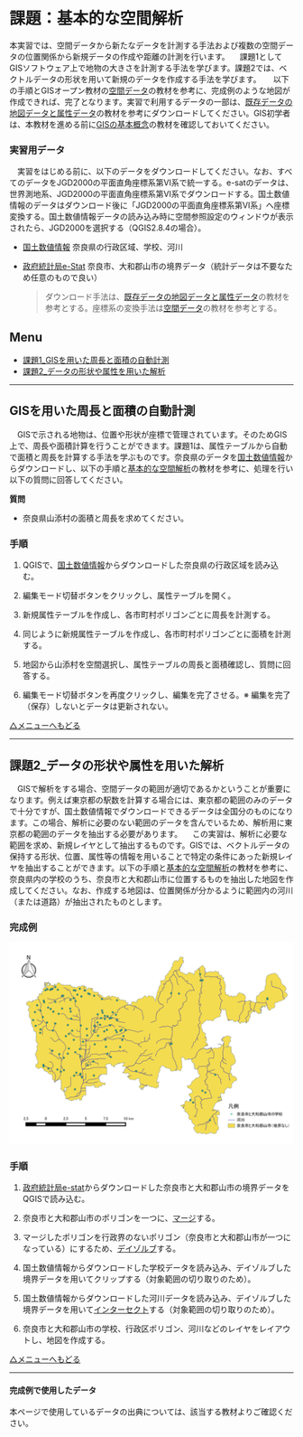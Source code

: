 # 課題：基本的な空間解析
本実習では、空間データから新たなデータを計測する手法および複数の空間データの位置関係から新規データの作成や距離の計測を行います。
　課題1としてGISソフトウェア上で地物の大きさを計測する手法を学びます。課題2では、ベクトルデータの形状を用いて新規のデータを作成する手法を学びます。
　
 以下の手順とGISオープン教材の[空間データ]の教材を参考に、完成例のような地図が作成できれば、完了となります。実習で利用するデータの一部は、[既存データの地図データと属性データ]の教材を参考にダウンロードしてください。GIS初学者は、本教材を進める前に[GISの基本概念]の教材を確認しておいてください。

### 実習用データ
　実習をはじめる前に、以下のデータをダウンロードしてください。なお、すべてのデータをJGD2000の平面直角座標系第Ⅵ系で統一する。e-satのデータは、世界測地系、JGD2000の平面直角座標系第Ⅵ系でダウンロードする。国土数値情報のデータはダウンロード後に「JGD2000の平面直角座標系第Ⅵ系」へ座標変換する。国土数値情報データの読み込み時に空間参照設定のウィンドウが表示されたら、JGD2000を選択する（QGIS2.8.4の場合）。

* [国土数値情報] 奈良県の行政区域、学校、河川
* [政府統計局e-Stat] 奈良市、大和郡山市の境界データ（統計データは不要なため任意のもので良い）

  >ダウンロード手法は、[既存データの地図データと属性データ]の教材を参考とする。座標系の変換手法は[空間データ]の教材を参考とする。

**Menu**
--------
- [課題1_GISを用いた周長と面積の自動計測](#課題1_GISを用いた周長と面積の自動計測)
- [課題2_データの形状や属性を用いた解析](#課題2_データの形状や属性を用いた解析)


-----------------

## <a name="課題1_GISを用いた周長と面積の自動計測">GISを用いた周長と面積の自動計測</a>
　GISで示される地物は、位置や形状が座標で管理されています。そのためGIS上で、周長や面積計算を行うことができます。課題1は、属性テーブルから自動で面積と周長を計算する手法を学ぶものです。奈良県のデータを[国土数値情報]からダウンロードし、以下の手順と[基本的な空間解析]の教材を参考に、処理を行い以下の質問に回答してください。

**質問**
- 奈良県山添村の面積と周長を求めてください。

### 手順
1. QGISで、[国土数値情報]からダウンロードした奈良県の行政区域を読み込む。

2. 編集モード切替ボタンをクリックし、属性テーブルを開く。

3. 新規属性テーブルを作成し、各市町村ポリゴンごとに周長を計測する。

4. 同じように新規属性テーブルを作成し、各市町村ポリゴンごとに面積を計測する。

5. 地図から山添村を空間選択し、属性テーブルの周長と面積確認し、質問に回答する。

6. 編集モード切替ボタンを再度クリックし、編集を完了させる。※ 編集を完了（保存）しないとデータは更新されない。

[△メニューへもどる]

-----------------

## 課題2_データの形状や属性を用いた解析
　GISで解析をする場合、空間データの範囲が適切であるかということが重要になります。例えば東京都の駅数を計算する場合には、東京都の範囲のみのデータで十分ですが、国土数値情報でダウンロードできるデータは全国分のものになります。この場合、解析に必要のない範囲のデータを含んでいるため、解析用に東京都の範囲のデータを抽出する必要があります。
　この実習は、解析に必要な範囲を求め、新規レイヤとして抽出するものです。GISでは、ベクトルデータの保持する形状、位置、属性等の情報を用いることで特定の条件にあった新規レイヤを抽出することができます。以下の手順と[基本的な空間解析]の教材を参考に、奈良県内の学校のうち、奈良市と大和郡山市に位置するものを抽出した地図を作成してください。なお、作成する地図は、位置関係が分かるように範囲内の河川（または道路）が抽出されたものとします。

### 完成例
![kadai](pic/11-1.png)

### 手順
1. [政府統計局e-stat]からダウンロードした奈良市と大和郡山市の境界データをQGISで読み込む。

2. 奈良市と大和郡山市のポリゴンを一つに、[マージ](http://www.pasco.co.jp/recommend/word/word092/)する。

3. マージしたポリゴンを行政界のないポリゴン（奈良市と大和郡山市が一つになっている）にするため、[デイゾルブ](http://www.pasco.co.jp/recommend/word/word091/)する。

4. 国土数値情報からダウンロードした学校データを読み込み、デイゾルブした境界データを用いてクリップする（対象範囲の切り取りのため）。

5. 国土数値情報からダウンロードした河川データを読み込み、デイゾルブした境界データを用いて[インターセクト](http://www.pasco.co.jp/recommend/word/word094/)する（対象範囲の切り取りのため）。

6. 奈良市と大和郡山市の学校、行政区ポリゴン、河川などのレイヤをレイアウトし、地図を作成する。

[△メニューへもどる]

---------

#### 完成例で使用したデータ
本ページで使用しているデータの出典については、該当する教材よりご確認ください。

[△メニューへもどる]:基本的な空間解析.md#menu
[QGISビギナーズマニュアル]:../QGISビギナーズマニュアル/QGISビギナーズマニュアル.md
[GRASSビギナーズマニュアル]:../GRASSビギナーズマニュアル/GRASSビギナーズマニュアル.md
[GISの基本概念]:../01_GISの基本概念/GISの基本概念.md
[既存データの地図データと属性データ]:../07_既存データの地図データと属性データ/既存データの地図データと属性データ.md
[空間データ]:../08_空間データ/空間データ.md
[空間データの結合・修正]:../10_空間データの統合・修正/空間データの統合・修正.md
[視覚的伝達]:../21_視覚的伝達/視覚的伝達.md
[政府統計局e-stat]:https://www.e-stat.go.jp/SG1/estat/eStatTopPortal.do
[国土数値情報]:http://nlftp.mlit.go.jp/ksj/
[基本的な空間解析]:../11_基本的な空間解析/基本的な空間解析.md
[ネットワーク分析]:../12_ネットワーク分析/ネットワーク分析.md
[領域分析]:../13_領域分析/領域分析.md
[点データの分析]:../14_点データの分析/点データの分析.md
[ラスタデータの分析]:../15_ラスタデータの分析/ラスタデータの分析.md
[空間補間]:../18_空間補間/空間補間.md
[政府統計局e-stat]:https://www.e-stat.go.jp/SG1/estat/eStatTopPortal.do
[国土数値情報]:http://nlftp.mlit.go.jp/ksj/
[地理情報科学教育用スライド（GIScスライド）]:http://curricula.csis.u-tokyo.ac.jp/slide/4.html
